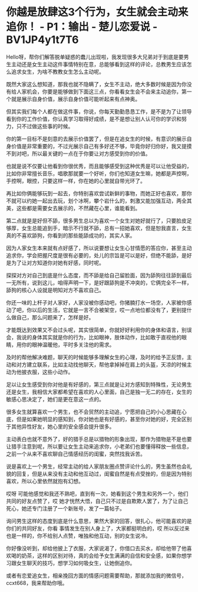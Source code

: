 # 你越是放肆这3个行为，女生就会主动来追你！ - P1：输出 - 楚儿恋爱说 - BV1JP4y1t7T6

Hello呀，帮你们解答脱单疑惑的蠢儿出现啦，我发现很多大兄弟对于到底是要男生主动还是女生主动这件事情特别在意，总能够看到这样的评论，总教男生应该怎么追求女生，为啥不教教女生怎么主动呢。

既然大家这么想知道，那我也就不隐瞒了，女生不主动，绝大多数时候是因为你没有给人家机会，你要是能够做到下面这三点，你看看女生会不会来主动追你，第一个就是展示自身价值，展示自身价值可能听起来有点神奥。

但其实我们每个人都在做这件事，你说，你每天勤勤恳恳工作，是不是为了让领导看到你的工作价值，你认真学习取得好成绩，是不是想让别人认可你的学识和努力，只不过做这些事的时候。

你的第一目标不是刻意的去展示价值罢了，但是在追女生的时候，有意识的展示自身价值是非常重要的，不过光展示自己有多好还不够，毕竟你好归你好，我又提摸不到对吧，所以最关键的一点在于你要让对方感受到你的价值。

也就是说不仅要让他看到你很优秀，而且能够感受到这种优秀是可以让他受益的，比如你非常擅长音乐，唱歌那就要一个好听，你们也知道女生嘛，她都是声控啊，手控啊，眼控，只要这样一样，你在她的心里就自带光环了。

再比如你俩能够玩到一起去，你特别喜欢尝试新鲜的事物，而她正好也喜欢，那你不就可以约她一起出去玩，划个冰啊，攀个岩什么的，刺激又能加强互动，两全其美，这些都是需要女去展示的，不然藏在心里，谁能看到。

第二点就是是好但不舔，很多男生总以为喜欢一个女生对她好就行了，只要脸皮足够厚，女生总能追到手，暗示不行就不舔，总有一招她喜欢，但是恕我直言，女生真的不喜欢舔狗，你看到的那些能舔成功的，其实人家。

因为人家女生本来就有点好感了，所以说要想让女生心甘情愿的答应你，甚至主动追求你，学会把握尺度是很有必要的，处儿的宗旨是可以是好，但绝不能舔，是好是为了让对方知道你对她有好感，同时呢。

探探对方对自己到底是什么态度，而不舔是给自己留脸面，因为舔狗往往舔到最后一无所有，说到这儿，咱得声明一下，是好跟舔狗是不冲突的，它俩完全不一样，舔狗的核心人设就是明知对方不喜欢自己。

你还一味的上杆子对人家好，人家没被你感动吧，你猪腩打水一场空，人家被你感动了吧，你以后的生活，它就是一言不合被架空，哎一点地位都没有了，更别提什么做自己，那么问题来了，怎样是好。

才能既达到效果又不会过头呢，其实很简单，你就好好利用你的身体和语言，别误会，我说的身体其实就是你的行为，比如眼神，肢体动作，比如敢于直视他的眼睛，用你的眼神温暖他，平时多关注他的需求。

及时的帮他解决难题，聊天的时候能够多理解女生的心理，及时的给予正反馈，主动和对方建立联系，比如主动找他聊天，帮他拿掉掉在肩上的头盔，天凉的时候主动为他披衣服，这些小动作。

足以让女生感受到你对他是有好感的，第三点就是让对方感知到特殊性，无论男生还是女生，我相信大家都希望在喜欢的人心里面，自己是独一无二的存在，女生的敏感心思决定了，她们是更在意这一点的。

很多女生就算喜欢一个男生，也不会贸然的主动追，宁愿把自己的小心思藏在心底，但是如果她明显的感知到，你对她也是有好感的，甚至你对她的好，完全区别于其他异性好友，她心里的安全感会提升很多。

主动表白也就不意外了，好的猎手总是以猎物的形象出现，那作为猎物是不是也要让猎手注意到呢，所以要让女生主动来追求你，小老弟们也要懂得释放一些信息，之前一个从来不喜欢聊自己情感经历的闺蜜，突然找我诉苦。

说是喜欢上一个男生，经常主动的给人家朋友圈点赞评论什么的，男生虽然也会礼貌的回复，但是从来没有主动和他互动过，闺蜜自然是有点受挫的，但是因为特别喜欢，所以心里依然就抱有幻想。

哎呀 可能他感觉和我还不熟吧，直到有一次，她看到这个男生和另外一个，他们共同的好友点赞了，哎 她才恍然大悟，自己只不过是自欺欺人罢了，为了让自己死心，她还专门注册了一个新账号，发了一篇帖子。

询问男生这样的态度到底是什么意思，果然大家的回答，很扎心，他可能喜欢的是你们的共同好友，你看 事情发生在别人身上了，大家都挺明白的，哎 所以反过来也是一样的，你不给别人点赞，唯独和他互动，别的女生说冷。

你好像没听到，却给他披上了衣服，大家说渴了，你借口去买水，却给他带了他喜欢喝的奶茶，这样的区别对待，真的会给予女生满满的自信和安全感，如果你想学习跟女生聊天的技巧，想学习如何吸女生，让她倒追你。

或者有恋爱追女生，相亲挽回方面的情感问题需要帮助，那就添加我的微信号，ccxt668，我来帮助你哦。